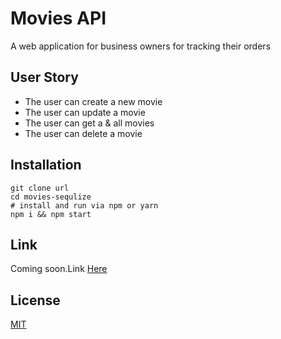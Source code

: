 # Movies API

A web application for business owners for tracking their orders

## User Story
 
* The user can create a new movie
* The user can update a movie
* The user can get a & all movies
* The user can delete a movie

## Installation

``` 
git clone url
cd movies-sequlize
# install and run via npm or yarn
npm i && npm start
```

## Link
Coming soon.Link [Here](https://netlify.com/)
 
## License
[MIT](https://choosealicense.com/licenses/mit/)